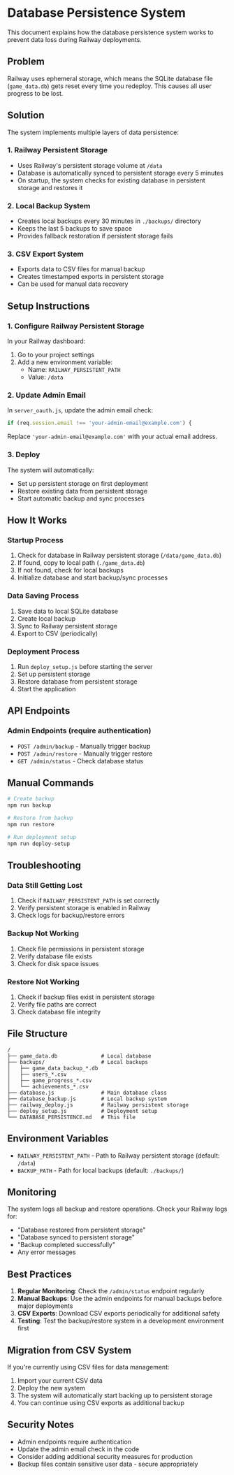 # Database Persistence System

This document explains how the database persistence system works to prevent data loss during Railway deployments.

## Problem

Railway uses ephemeral storage, which means the SQLite database file (`game_data.db`) gets reset every time you redeploy. This causes all user progress to be lost.

## Solution

The system implements multiple layers of data persistence:

### 1. Railway Persistent Storage
- Uses Railway's persistent storage volume at `/data`
- Database is automatically synced to persistent storage every 5 minutes
- On startup, the system checks for existing database in persistent storage and restores it

### 2. Local Backup System
- Creates local backups every 30 minutes in `./backups/` directory
- Keeps the last 5 backups to save space
- Provides fallback restoration if persistent storage fails

### 3. CSV Export System
- Exports data to CSV files for manual backup
- Creates timestamped exports in persistent storage
- Can be used for manual data recovery

## Setup Instructions

### 1. Configure Railway Persistent Storage

In your Railway dashboard:

1. Go to your project settings
2. Add a new environment variable:
   - Name: `RAILWAY_PERSISTENT_PATH`
   - Value: `/data`

### 2. Update Admin Email

In `server_oauth.js`, update the admin email check:

```javascript
if (req.session.email !== 'your-admin-email@example.com') {
```

Replace `'your-admin-email@example.com'` with your actual email address.

### 3. Deploy

The system will automatically:
- Set up persistent storage on first deployment
- Restore existing data from persistent storage
- Start automatic backup and sync processes

## How It Works

### Startup Process
1. Check for database in Railway persistent storage (`/data/game_data.db`)
2. If found, copy to local path (`./game_data.db`)
3. If not found, check for local backups
4. Initialize database and start backup/sync processes

### Data Saving Process
1. Save data to local SQLite database
2. Create local backup
3. Sync to Railway persistent storage
4. Export to CSV (periodically)

### Deployment Process
1. Run `deploy_setup.js` before starting the server
2. Set up persistent storage
3. Restore database from persistent storage
4. Start the application

## API Endpoints

### Admin Endpoints (require authentication)

- `POST /admin/backup` - Manually trigger backup
- `POST /admin/restore` - Manually trigger restore
- `GET /admin/status` - Check database status

## Manual Commands

```bash
# Create backup
npm run backup

# Restore from backup
npm run restore

# Run deployment setup
npm run deploy-setup
```

## Troubleshooting

### Data Still Getting Lost

1. Check if `RAILWAY_PERSISTENT_PATH` is set correctly
2. Verify persistent storage is enabled in Railway
3. Check logs for backup/restore errors

### Backup Not Working

1. Check file permissions in persistent storage
2. Verify database file exists
3. Check for disk space issues

### Restore Not Working

1. Check if backup files exist in persistent storage
2. Verify file paths are correct
3. Check database file integrity

## File Structure

```
/
├── game_data.db              # Local database
├── backups/                  # Local backups
│   ├── game_data_backup_*.db
│   ├── users_*.csv
│   ├── game_progress_*.csv
│   └── achievements_*.csv
├── database.js               # Main database class
├── database_backup.js        # Local backup system
├── railway_deploy.js         # Railway persistent storage
├── deploy_setup.js           # Deployment setup
└── DATABASE_PERSISTENCE.md   # This file
```

## Environment Variables

- `RAILWAY_PERSISTENT_PATH` - Path to Railway persistent storage (default: `/data`)
- `BACKUP_PATH` - Path for local backups (default: `./backups/`)

## Monitoring

The system logs all backup and restore operations. Check your Railway logs for:
- "Database restored from persistent storage"
- "Database synced to persistent storage"
- "Backup completed successfully"
- Any error messages

## Best Practices

1. **Regular Monitoring**: Check the `/admin/status` endpoint regularly
2. **Manual Backups**: Use the admin endpoints for manual backups before major deployments
3. **CSV Exports**: Download CSV exports periodically for additional safety
4. **Testing**: Test the backup/restore system in a development environment first

## Migration from CSV System

If you're currently using CSV files for data management:

1. Import your current CSV data
2. Deploy the new system
3. The system will automatically start backing up to persistent storage
4. You can continue using CSV exports as additional backup

## Security Notes

- Admin endpoints require authentication
- Update the admin email check in the code
- Consider adding additional security measures for production
- Backup files contain sensitive user data - secure appropriately 